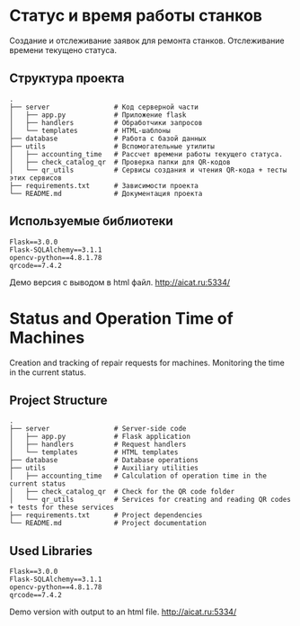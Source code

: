 # Статус и время работы станков 

Создание и отслеживание заявок для ремонта станков.
Отслеживание времени текущено статуса.

## Структура проекта

```plaintext
.
├── server                # Код серверной части
│   ├── app.py            # Приложение flask
│   ├── handlers          # Обработчики запросов
│   └── templates         # HTML-шаблоны
├── database              # Работа с базой данных
├── utils                 # Вспомогательные утилиты
│   ├── accounting_time   # Рассчет времени работы текущего статуса.
│   ├── check_catalog_qr  # Проверка папки для QR-кодов
│   └── qr_utils          # Сервисы создания и чтения QR-кода + тесты этих сервисов
├── requirements.txt      # Зависимости проекта
└── README.md             # Документация проекта
```

## Используемые библиотеки
```plaintext
Flask==3.0.0
Flask-SQLAlchemy==3.1.1
opencv-python==4.8.1.78
qrcode==7.4.2
```

Демо версия с выводом в html файл.
http://aicat.ru:5334/


# Status and Operation Time of Machines

Creation and tracking of repair requests for machines.
Monitoring the time in the current status.

## Project Structure

```plaintext
.
├── server                # Server-side code
│   ├── app.py            # Flask application
│   ├── handlers          # Request handlers
│   └── templates         # HTML templates
├── database              # Database operations
├── utils                 # Auxiliary utilities
│   ├── accounting_time   # Calculation of operation time in the current status
│   ├── check_catalog_qr  # Check for the QR code folder
│   └── qr_utils          # Services for creating and reading QR codes + tests for these services
├── requirements.txt      # Project dependencies
└── README.md             # Project documentation
```

## Used Libraries
```plaintext
Flask==3.0.0
Flask-SQLAlchemy==3.1.1
opencv-python==4.8.1.78
qrcode==7.4.2
```

Demo version with output to an html file.
http://aicat.ru:5334/
